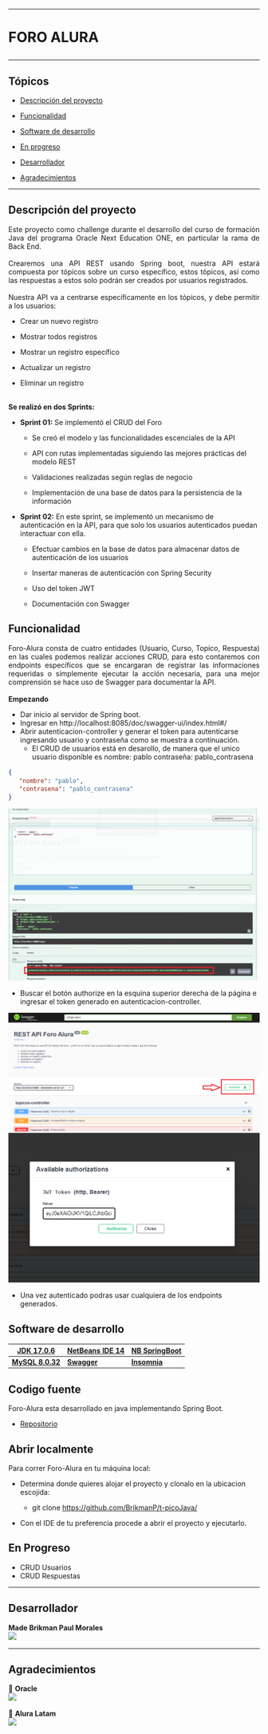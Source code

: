 
---

   <h1>
      <p align="left">FORO ALURA</p>
   </h1>

---

## Tópicos

- [Descripción del proyecto](#descripción-del-proyecto)

- [Funcionalidad](#funcionalidad)

- [Software de desarrollo](#software-de-desarrollo)

- [En progreso](#en-progreso)

- [Desarrollador](#desarrollador)

- [Agradecimientos](#agradecimientos)

---

## Descripción del proyecto

<p align="justify">
Este proyecto como challenge durante el desarrollo del curso de formación Java del programa Oracle Next Education ONE, en particular la rama de Back End.
<br>
<br>
Crearemos una API REST usando Spring boot, nuestra API estará compuesta por tópicos sobre un curso específico, estos tópicos, así como las respuestas a estos solo podrán ser creados por usuarios registrados.
<br>
<br>
Nuestra API va a centrarse específicamente en los tópicos, y debe permitir a los usuarios:
   
   -  Crear un nuevo registro
   
   -  Mostrar todos registros
   
   -  Mostrar un registro específico
   
   -  Actualizar un registro
   
   -  Eliminar un registro
   
<br>
   <strong>Se realizó en dos Sprints:</strong>
   
   - <strong>Sprint 01:</strong> Se implementó el CRUD del Foro
   
      - Se creó el modelo y las funcionalidades escenciales de la API
   
      - API con rutas implementadas siguiendo las mejores prácticas del modelo REST
   
      - Validaciones realizadas según reglas de negocio   
   
      - Implementación de una base de datos para la persistencia de la información
   
   
   - <strong>Sprint 02:</strong> En este sprint, se implementó un mecanismo de autenticación en la API, para que solo los usuarios autenticados puedan interactuar con ella.
   
      -  Efectuar cambios en la base de datos para almacenar datos de autenticación de los usuarios
   
      -  Insertar maneras de autenticación con Spring Security
   
      -  Uso del token JWT
   
      -  Documentación con Swagger
       

</p>

## Funcionalidad

<p align="justify"> Foro-Alura consta de cuatro entidades (Usuario, Curso, Topico, Respuesta) en las cuales podemos realizar acciones CRUD, para esto contaremos con endpoints específicos que se encargaran de registrar las informaciones requeridas o simplemente ejecutar la acción necesaria, para una mejor comprensión se hace uso de Swagger para documentar la API.
<br>
<br>
<strong>Empezando</strong>

* Dar inicio al servidor de Spring boot.
* Ingresar en http://localhost:8085/doc/swagger-ui/index.html#/
* Abrir autenticacion-controller y generar el token para autenticarse ingresando usuario y contraseña como se muestra a continuación.
  * El CRUD de usuarios está en desarollo, de manera que el unico usuario disponible es nombre: pablo  contraseña: pablo_contrasena 
```json
{
   "nombre": "pablo",
   "contrasena": "pablo_contrasena"
}
```
<div align="center">
<img src="./api/resources/readme/token-generado.png" alt="Token generado"/>
</div>

* Buscar el botón authorize en la esquina superior derecha de la página e ingresar el token generado en autenticacion-controller.
 <div align="center">
  <img src="./api/resources/readme/autorization_swagger.png" alt="Authorization button" />
  </div>
 <div align="center">
  <img src="./api/resources/readme/available_authorizations.png" alt="Authorization panel" />
</div>

*  Una vez autenticado podras usar cualquiera de los endpoints generados.
</p>

## Software de desarrollo

   |<a href="https://www.java.com" target="_blank"> <strong>JDK 17.0.6</strong></a>|<a href="https://netbeans.apache.org/" target="_blank"> <strong>NetBeans IDE 14</strong></a>|<a href="https://plugins.netbeans.apache.org/catalogue/?id=4" target="_blank"><strong>NB SpringBoot</strong></a>|
   |------|------|------|
   |<a href="https://www.mysql.com/" target="_blank"><strong>MySQL 8.0.32</strong></a>|<a href="https://swagger.io/" target="_blank"><strong>Swagger</strong></a>|<a href="https://insomnia.rest/" target="_blank"> <strong>Insomnia</strong></a>|

## Codigo fuente

   Foro-Alura esta desarrollado en java implementando Spring Boot.

   * [Repositorio](https://github.com/BrikmanP/t-picoJava/)

## Abrir localmente

Para correr Foro-Alura en tu máquina local:

* Determina donde quieres alojar el proyecto y clonalo en la ubicacion escojida:
   * git clone https://github.com/BrikmanP/t-picoJava/

* Con el IDE de tu preferencia procede a abrir el proyecto y ejecutarlo.


## En Progreso
* CRUD Usuarios
* CRUD Respuestas

---
## Desarrollador
<strong>Made Brikman Paul Morales</strong></br>
<a href="https://www.linkedin.com/in/brikman-paul-morales-52a9a7245/" target="_blank">
<img src="https://img.shields.io/badge/-LinkedIn-%230077B5?style=for-the-badge&logo=linkedin&logoColor=white" target="_blank"></a>

---

## Agradecimientos

🧡 <strong>Oracle</strong></br>
<a href="https://www.linkedin.com/company/oracle/" target="_blank">
<img src="https://img.shields.io/badge/-LinkedIn-%230077B5?style=for-the-badge&logo=linkedin&logoColor=white" target="_blank"></a>

💙 <strong>Alura Latam</strong></br>
<a href="https://www.linkedin.com/company/alura-latam/mycompany/" target="_blank">
<img src="https://img.shields.io/badge/-LinkedIn-%230077B5?style=for-the-badge&logo=linkedin&logoColor=white" target="_blank"></a>

